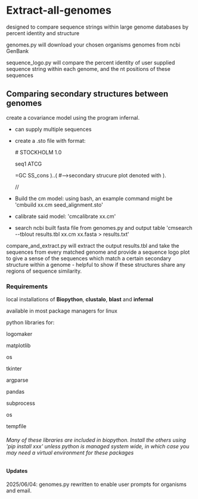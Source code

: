 # Extract-all-genomes

designed to compare sequence strings within large genome databases by percent identity and structure

genomes.py will download your chosen organisms genomes from ncbi GenBank

sequence_logo.py will compare the percent identity of user supplied sequence string within each genome, and the nt positions of these sequences

## Comparing secondary structures between genomes

create a covariance model using the program infernal.

- can supply multiple sequences
- create a .sto file with format:

  \# STOCKHOLM 1.0

  seq1 ATCG

  =GC SS_cons )..( \#-->secondary strucure plot denoted with ).


  //
- Build the cm model: using bash, an example command might be 'cmbuild xx.cm seed_alignment.sto'
- calibrate said model: 'cmcalibrate xx.cm'
- search ncbi built fasta file from genomes.py and output table 'cmsearch --tblout results.tbl xx.cm xx.fasta > results.txt'

compare_and_extract.py will extract the output results.tbl and take the sequences from every matched genome and provide a sequence logo plot to give a sense of the sequences which match a certain secondary structure within a genome - helpful to show if these structures share any regions of sequence similarity. 

### Requirements
local installations of **Biopython**, **clustalo**, **blast** and **infernal** 

available in most package managers for linux

python libraries for:

logomaker

matplotlib

os

tkinter

argparse

pandas

subprocess

os

tempfile

###### Many of these libraries are included in biopython. Install the others using 'pip install xxx' unless python is managed system wide, in which case you may need a virtual environment for these packages

#### Updates
2025/06/04: genomes.py rewritten to enable user prompts for organisms and email.
